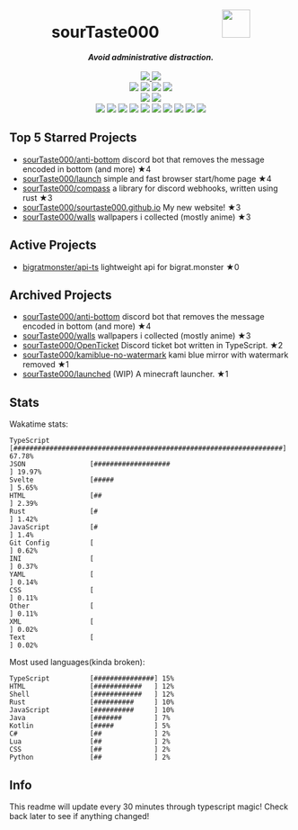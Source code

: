 <!-- deno-fmt-ignore-file -->
<h1 align="center">sourTaste000&emsp;&emsp;&emsp;&emsp;<img src="https://avatars.githubusercontent.com/u/47074495" width="50px"></h1>
<div align="center">
  <b><i>Avoid administrative distraction.</i></b>
  <br />
  <br />
  <a href="https://heartbeat.sourtaste000.dev">
    <img src="https://img.shields.io/badge/dynamic/json?color=ffd3da&label=Last%20seen&query=last_beat_formatted&suffix=%20ago&url=https%3A%2F%2Fheartbeat.sourtaste000.dev%2Fapi%2Fstats" />
  </a>
  <img src="https://img.shields.io/badge/Discord-sourTaste000%232391-f4d3d5?labelColor=4c566a&logo=Discord" />
  <br />
  <img src="https://img.shields.io/badge/-Vim-%23ffbeef?logo=Vim&labelColor=4c566a" />
  <img src="https://img.shields.io/badge/-CLion-%23ffc9e5?logo=CLion&labelColor=4c566a" />
  <img src="https://img.shields.io/badge/-IntellJ IDEA-%23ffaaea?logo=IntelliJIDEA&labelColor=4c566a" />
  <img src="https://img.shields.io/badge/-Visual Studio Code-%23f69ee1?logo=VisualStudioCode&labelColor=4c566a" />
  <br />
  <img src="https://img.shields.io/badge/-macOS-%23ffcee0?logo=macOS&labelColor=4c566a" />
  <img src="https://img.shields.io/badge/-Linux-%23ffb4ed?logo=Linux&labelColor=4c566a" />
  <br />
<img src="https://img.shields.io/badge/-TypeScript-fae1dd" />
<img src="https://img.shields.io/badge/-HTML-ffd7ba" />
<img src="https://img.shields.io/badge/-Rust-e8e8e4" />
<img src="https://img.shields.io/badge/-other-fcd5ce" />
<img src="https://img.shields.io/badge/-Shell-ece4db" />
<img src="https://img.shields.io/badge/-Kotlin-fec89a" />
<img src="https://img.shields.io/badge/-Java-f8edeb" />
<img src="https://img.shields.io/badge/-Swift-ffe5d9" />
<img src="https://img.shields.io/badge/-JavaScript-fec5bb" />
<img src="https://img.shields.io/badge/-CSS-d8e2dc" />
  <br />
</div>

## Top 5 Starred Projects

- [sourTaste000/anti-bottom](https://github.com/sourTaste000/anti-bottom) discord bot that removes the message encoded in bottom (and more) ★4
- [sourTaste000/launch](https://github.com/sourTaste000/launch) simple and fast browser start/home page ★4
- [sourTaste000/compass](https://github.com/sourTaste000/compass) a library for discord webhooks, written using rust ★3
- [sourTaste000/sourtaste000.github.io](https://github.com/sourTaste000/sourtaste000.github.io) My new website! ★3
- [sourTaste000/walls](https://github.com/sourTaste000/walls) wallpapers i collected (mostly anime) ★3

## Active Projects

- [bigratmonster/api-ts](https://github.com/bigratmonster/api-ts) lightweight api for bigrat.monster ★0

## Archived Projects

- [sourTaste000/anti-bottom](https://github.com/sourTaste000/anti-bottom) discord bot that removes the message encoded in bottom (and more) ★4
- [sourTaste000/walls](https://github.com/sourTaste000/walls) wallpapers i collected (mostly anime) ★3
- [sourTaste000/OpenTicket](https://github.com/sourTaste000/OpenTicket) Discord ticket bot written in TypeScript. ★2
- [sourTaste000/kamiblue-no-watermark](https://github.com/sourTaste000/kamiblue-no-watermark) kami blue mirror with watermark removed ★1
- [sourTaste000/launched](https://github.com/sourTaste000/launched) (WIP) A minecraft launcher. ★1

## Stats

Wakatime stats:
```
TypeScript          [###################################################################] 67.78%
JSON                [###################                                               ] 19.97%
Svelte              [#####                                                             ] 5.65%
HTML                [##                                                                ] 2.39%
Rust                [#                                                                 ] 1.42%
JavaScript          [#                                                                 ] 1.4%
Git Config          [                                                                  ] 0.62%
INI                 [                                                                  ] 0.37%
YAML                [                                                                  ] 0.14%
CSS                 [                                                                  ] 0.11%
Other               [                                                                  ] 0.11%
XML                 [                                                                  ] 0.02%
Text                [                                                                  ] 0.02%
```

Most used languages(kinda broken):
```
TypeScript          [###############] 15%
HTML                [############   ] 12%
Shell               [############   ] 12%
Rust                [##########     ] 10%
JavaScript          [##########     ] 10%
Java                [#######        ] 7%
Kotlin              [#####          ] 5%
C#                  [##             ] 2%
Lua                 [##             ] 2%
CSS                 [##             ] 2%
Python              [##             ] 2%
```

## Info

This readme will update every 30 minutes through typescript magic! Check back later to see if anything changed!
